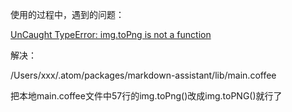 

 使用的过程中，遇到的问题：

[UnCaught TypeError: img.toPng is not a function](https://github.com/knightli/markdown-assistant/issues/18)

解决：

/Users/xxx/.atom/packages/markdown-assistant/lib/main.coffee

把本地main.coffee文件中57行的img.toPng()改成img.toPNG()就行了
